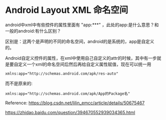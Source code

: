 # Android Layout XML 命名空间


android中xml中有些控件的属性里面有 "app:***" ，此处的app:是什么意思？和一般的android:有什么区别？


区别是：这两个是声明的不同的命名空间，android的是系统的，app是自定义的。

Android自定义控件的属性，在xml中使用自己自定义的attr的时候，其中有一步就是要自定义一个xml的命名空间后然后再给自定义属性赋值，现在可以统一用

```
xmlns:app="http://schemas.android.com/apk/res-auto"
```

而不是原来的:

```
xmlns:app="http://schemas.android.com/apk/App的Package名"
```

Reference: https://blog.csdn.net/lilin_emcc/article/details/50675467

https://zhidao.baidu.com/question/394670552939034365.html
